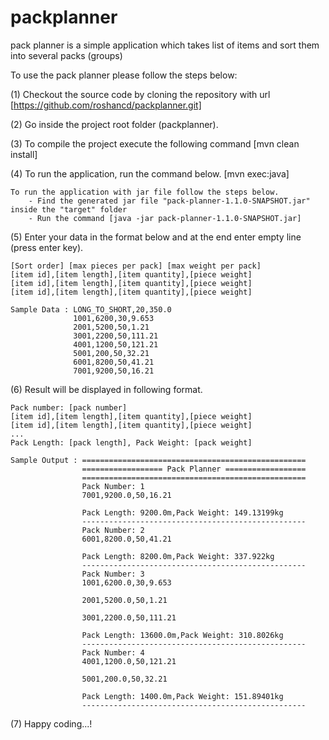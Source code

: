 # packplanner
pack planner is a simple application which takes list of items and sort them into several packs (groups)

To use the pack planner please follow the steps below:

(1) Checkout the source code by cloning the repository with url
    [https://github.com/roshancd/packplanner.git]

(2) Go inside the project root folder (packplanner).

(3) To compile the project execute the following command
    [mvn clean install]

(4) To run the application, run the command below.
    [mvn exec:java]

    To run the application with jar file follow the steps below.
        - Find the generated jar file "pack-planner-1.1.0-SNAPSHOT.jar" inside the "target" folder
        - Run the command [java -jar pack-planner-1.1.0-SNAPSHOT.jar]

(5) Enter your data in the format below and at the end enter empty line (press enter key).

    [Sort order] [max pieces per pack] [max weight per pack]
    [item id],[item length],[item quantity],[piece weight]
    [item id],[item length],[item quantity],[piece weight]
    [item id],[item length],[item quantity],[piece weight]

    Sample Data : LONG_TO_SHORT,20,350.0
                  1001,6200,30,9.653
                  2001,5200,50,1.21
                  3001,2200,50,111.21
                  4001,1200,50,121.21
                  5001,200,50,32.21
                  6001,8200,50,41.21
                  7001,9200,50,16.21

(6) Result will be displayed in following format.

    Pack number: [pack number]
    [item id],[item length],[item quantity],[piece weight]
    [item id],[item length],[item quantity],[piece weight]
    ...
    Pack Length: [pack length], Pack Weight: [pack weight]

    Sample Output : ==================================================
                    ================== Pack Planner ==================
                    ==================================================
                    Pack Number: 1
                    7001,9200.0,50,16.21

                    Pack Length: 9200.0m,Pack Weight: 149.13199kg
                    --------------------------------------------------
                    Pack Number: 2
                    6001,8200.0,50,41.21

                    Pack Length: 8200.0m,Pack Weight: 337.922kg
                    --------------------------------------------------
                    Pack Number: 3
                    1001,6200.0,30,9.653

                    2001,5200.0,50,1.21

                    3001,2200.0,50,111.21

                    Pack Length: 13600.0m,Pack Weight: 310.8026kg
                    --------------------------------------------------
                    Pack Number: 4
                    4001,1200.0,50,121.21

                    5001,200.0,50,32.21

                    Pack Length: 1400.0m,Pack Weight: 151.89401kg
                    --------------------------------------------------


(7) Happy coding...!

